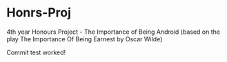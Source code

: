 Honrs-Proj
==========

4th year Honours Project - The Importance of Being Android (based on the play The Importance Of Being Earnest by Oscar Wilde)

Commit test worked!